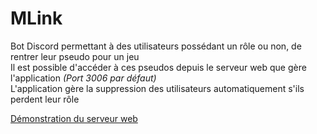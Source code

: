 # MLink
Bot Discord permettant à des utilisateurs possédant un rôle ou non, de rentrer leur pseudo pour un jeu  
Il est possible d'accéder à ces pseudos depuis le serveur web que gère l'application *(Port 3006 par défaut)*   
L'application gère la suppression des utilisateurs automatiquement s'ils perdent leur rôle  
  
[Démonstration du serveur web](http://maner.fr:3006/, "Démonstration du serveur web")